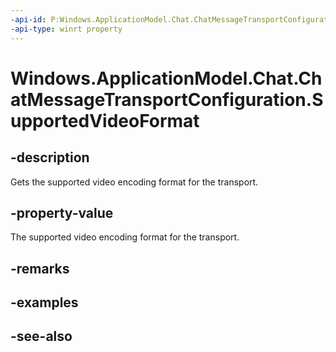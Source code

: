 ----api-id: P:Windows.ApplicationModel.Chat.ChatMessageTransportConfiguration.SupportedVideoFormat
-api-type: winrt property
---<!-- Property syntaxpublic Windows.Media.MediaProperties.MediaEncodingProfile SupportedVideoFormat { get; }--># Windows.ApplicationModel.Chat.ChatMessageTransportConfiguration.SupportedVideoFormat## -descriptionGets the supported video encoding format for the transport.## -property-valueThe supported video encoding format for the transport.## -remarks## -examples## -see-also